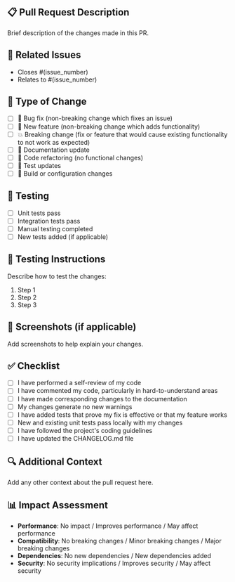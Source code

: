 ## 📋 Pull Request Description

Brief description of the changes made in this PR.

## 🎯 Related Issues

- Closes #(issue_number)
- Relates to #(issue_number)

## 🔄 Type of Change

- [ ] 🐛 Bug fix (non-breaking change which fixes an issue)
- [ ] 🚀 New feature (non-breaking change which adds functionality)
- [ ] 💥 Breaking change (fix or feature that would cause existing functionality to not work as expected)
- [ ] 📖 Documentation update
- [ ] 🧹 Code refactoring (no functional changes)
- [ ] 🧪 Test updates
- [ ] 🔧 Build or configuration changes

## 🧪 Testing

- [ ] Unit tests pass
- [ ] Integration tests pass
- [ ] Manual testing completed
- [ ] New tests added (if applicable)

## 📝 Testing Instructions

Describe how to test the changes:

1. Step 1
2. Step 2
3. Step 3

## 📸 Screenshots (if applicable)

Add screenshots to help explain your changes.

## ✅ Checklist

- [ ] I have performed a self-review of my code
- [ ] I have commented my code, particularly in hard-to-understand areas
- [ ] I have made corresponding changes to the documentation
- [ ] My changes generate no new warnings
- [ ] I have added tests that prove my fix is effective or that my feature works
- [ ] New and existing unit tests pass locally with my changes
- [ ] I have followed the project's coding guidelines
- [ ] I have updated the CHANGELOG.md file

## 🔍 Additional Context

Add any other context about the pull request here.

## 📊 Impact Assessment

- **Performance**: No impact / Improves performance / May affect performance
- **Compatibility**: No breaking changes / Minor breaking changes / Major breaking changes
- **Dependencies**: No new dependencies / New dependencies added
- **Security**: No security implications / Improves security / May affect security
